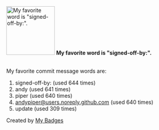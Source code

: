 <img src="https://my-badges.github.io/my-badges/favorite-word.png" alt="My favorite word is &quot;signed-off-by:&quot;." title="My favorite word is &quot;signed-off-by:&quot;." width="128">
<strong>My favorite word is &quot;signed-off-by:&quot;.</strong>
<br><br>

My favorite commit message words are:

1. signed-off-by: (used 644 times)
2. andy (used 641 times)
3. piper (used 640 times)
4. <andypiper@users.noreply.github.com> (used 640 times)
5. update (used 309 times)


Created by <a href="https://github.com/my-badges/my-badges">My Badges</a>
